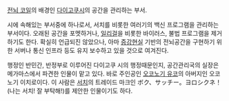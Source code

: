 [전뇌 코일](%EC%A0%84%EB%87%8C%20%EC%BD%94%EC%9D%BC.md)의 배경인 [다이고쿠시](%EB%8B%A4%EC%9D%B4%EA%B3%A0%EC%BF%A0%20%EC%8B%9C.md)의 공간을 관리하는 부서.

시에 속해있는 부서중에 하나로서, 서치를 비롯한 여러기의 백신 프로그램을 관리하는 부서이다. 오래된 공간을 포멧하거나,
[일리걸](%EC%9D%BC%EB%A6%AC%EA%B1%B8.md)을 비롯한 바이러스, 불법 프로그램을 제거하기도 한다. 확실히
언급되진 않았으나, 아마 [증강현실](%EC%A6%9D%EA%B0%95%ED%98%84%EC%8B%A4.md) 기반의 전뇌공간을
구현하기 위한 서버나 통신 인프라 등도 유지 보수하고 있을 것으로 여겨진다.

행정인 반민간, 반정부로 이루어진 다이고쿠 시의 행정때문인지, 공간관리국의 실장은 메가마스에서 파견한 인물이 맡고 있다. 바로 주인공인
[오코노기 유코](%EC%98%A4%EC%BD%94%EB%85%B8%EA%B8%B0%20%EC%9C%A0%EC%BD%94.md)의
아버지인 오코노기 이치로이다. 이 사람은 [서치](%EC%84%9C%EC%B9%98.md)의 트레이드 마크인
ボク、サッチー。ヨロシクネ！(나는 서치! 잘 부탁해!)를 제안한 인물이기도 하다.

